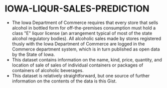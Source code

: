 # IOWA-LIQUR-SALES-PREDICTION
* The Iowa Department of Commerce requires that every store that sells alcohol in bottled form for off-the-premises consumption must hold a class "E" liquor license 
  (an arrangement typical of most of the state alcohol regulatory bodies). All alcoholic sales made by stores registered thusly with the Iowa Department of Commerce 
  are logged in the Commerce department system, which is in turn published as open data by the State of Iowa.
* This dataset contains information on the name, kind, price, quantity, and location of sale of sales of individual containers or packages of containers of alcoholic 
  beverages.
* This dataset is relatively straightforward, but one source of further information on the contents of the data is this Gist.
  
